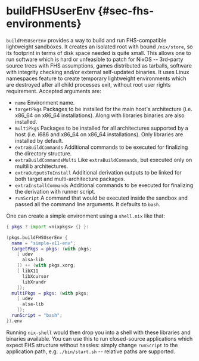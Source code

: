 # buildFHSUserEnv {#sec-fhs-environments}

`buildFHSUserEnv` provides a way to build and run FHS-compatible lightweight sandboxes. It creates an isolated root with bound `/nix/store`, so its footprint in terms of disk space needed is quite small. This allows one to run software which is hard or unfeasible to patch for NixOS -- 3rd-party source trees with FHS assumptions, games distributed as tarballs, software with integrity checking and/or external self-updated binaries. It uses Linux namespaces feature to create temporary lightweight environments which are destroyed after all child processes exit, without root user rights requirement. Accepted arguments are:

- `name`
        Environment name.
- `targetPkgs`
        Packages to be installed for the main host's architecture (i.e. x86_64 on x86_64 installations). Along with libraries binaries are also installed.
- `multiPkgs`
        Packages to be installed for all architectures supported by a host (i.e. i686 and x86_64 on x86_64 installations). Only libraries are installed by default.
- `extraBuildCommands`
        Additional commands to be executed for finalizing the directory structure.
- `extraBuildCommandsMulti`
        Like `extraBuildCommands`, but executed only on multilib architectures.
- `extraOutputsToInstall`
        Additional derivation outputs to be linked for both target and multi-architecture packages.
- `extraInstallCommands`
        Additional commands to be executed for finalizing the derivation with runner script.
- `runScript`
        A command that would be executed inside the sandbox and passed all the command line arguments. It defaults to `bash`.

One can create a simple environment using a `shell.nix` like that:

```nix
{ pkgs ? import <nixpkgs> {} }:

(pkgs.buildFHSUserEnv {
  name = "simple-x11-env";
  targetPkgs = pkgs: (with pkgs;
    [ udev
      alsa-lib
    ]) ++ (with pkgs.xorg;
    [ libX11
      libXcursor
      libXrandr
    ]);
  multiPkgs = pkgs: (with pkgs;
    [ udev
      alsa-lib
    ]);
  runScript = "bash";
}).env
```

Running `nix-shell` would then drop you into a shell with these libraries and binaries available. You can use this to run closed-source applications which expect FHS structure without hassles: simply change `runScript` to the application path, e.g. `./bin/start.sh` -- relative paths are supported.
